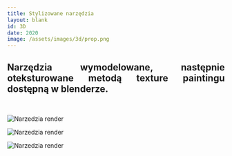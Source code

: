 ```yaml
---
title: Stylizowane narzędzia
layout: blank
id: 3D
date: 2020
image: /assets/images/3d/prop.png
---
```


<div style="text-align: justify"> 
<h2> 
Narzędzia wymodelowane, następnie oteksturowane metodą texture paintingu dostępną w blenderze.
</h2>
<br>
</div>

![Narzedzia render]({{site.url}}/assets/images/3d/prop1.png)

![Narzedzia render]({{site.url}}/assets/images/3d/prop2.png)

![Narzedzia render]({{site.url}}/assets/images/3d/prop3.png)



